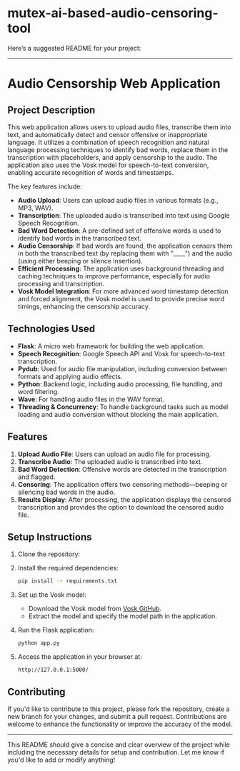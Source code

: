 # mutex-ai-based-audio-censoring-tool


Here’s a suggested README for your project:

---

# **Audio Censorship Web Application**

## **Project Description**

This web application allows users to upload audio files, transcribe them into text, and automatically detect and censor offensive or inappropriate language. It utilizes a combination of speech recognition and natural language processing techniques to identify bad words, replace them in the transcription with placeholders, and apply censorship to the audio. The application also uses the Vosk model for speech-to-text conversion, enabling accurate recognition of words and timestamps.

The key features include:

- **Audio Upload**: Users can upload audio files in various formats (e.g., MP3, WAV).
- **Transcription**: The uploaded audio is transcribed into text using Google Speech Recognition.
- **Bad Word Detection**: A pre-defined set of offensive words is used to identify bad words in the transcribed text.
- **Audio Censorship**: If bad words are found, the application censors them in both the transcribed text (by replacing them with "____") and the audio (using either beeping or silence insertion).
- **Efficient Processing**: The application uses background threading and caching techniques to improve performance, especially for audio processing and transcription.
- **Vosk Model Integration**: For more advanced word timestamp detection and forced alignment, the Vosk model is used to provide precise word timings, enhancing the censorship accuracy.

## **Technologies Used**

- **Flask**: A micro web framework for building the web application.
- **Speech Recognition**: Google Speech API and Vosk for speech-to-text transcription.
- **Pydub**: Used for audio file manipulation, including conversion between formats and applying audio effects.
- **Python**: Backend logic, including audio processing, file handling, and word filtering.
- **Wave**: For handling audio files in the WAV format.
- **Threading & Concurrency**: To handle background tasks such as model loading and audio conversion without blocking the main application.

## **Features**

1. **Upload Audio File**: Users can upload an audio file for processing.
2. **Transcribe Audio**: The uploaded audio is transcribed into text.
3. **Bad Word Detection**: Offensive words are detected in the transcription and flagged.
4. **Censoring**: The application offers two censoring methods—beeping or silencing bad words in the audio.
5. **Results Display**: After processing, the application displays the censored transcription and provides the option to download the censored audio file.

## **Setup Instructions**

1. Clone the repository:


2. Install the required dependencies:
   ```bash
   pip install -r requirements.txt
   ```

3. Set up the Vosk model:
   - Download the Vosk model from [Vosk GitHub](https://github.com/alphacep/vosk-api/blob/master/doc/models.md).
   - Extract the model and specify the model path in the application.

4. Run the Flask application:
   ```bash
   python app.py
   ```

5. Access the application in your browser at:
   ```
   http://127.0.0.1:5000/
   ```

## **Contributing**

If you'd like to contribute to this project, please fork the repository, create a new branch for your changes, and submit a pull request. Contributions are welcome to enhance the functionality or improve the accuracy of the model.


---

This README should give a concise and clear overview of the project while including the necessary details for setup and contribution. Let me know if you'd like to add or modify anything!

